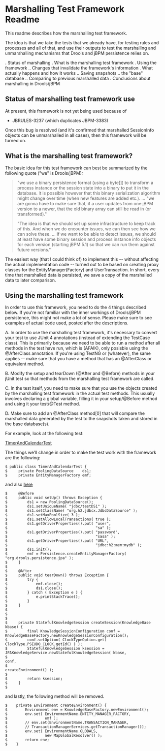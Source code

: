 
Marshalling Test Framework Readme
=================================

This readme describes how the marshalling test framework.

The idea is that we take the tests that we already have, for testing rules and processes and all of that, and use their outputs to test the marshalling and unmarshalling mechanisms that Drools and jBPM persistence relies on.

 .    Status of marshalling
 .    What is the marshalling test framework
 .    Using the framework
 ..    Changes that invalidate the framework's information
 .    What actually happens and how it works
 ..    Saving snapshots
 ..    the "base" database
 ..    Comparing to previous marshalled data
 . Conclusions about marshalling in Drools/jBPM


Status of marshalling test framework use
-------------------------------------------

At present, this framework is not yet being used because of 
- JBRULES-3237 (which duplicates JBPM-3383) 

Once this bug is resolved (and it's confirmed that marshalled SessionInfo objects
can be unmarshalled in all cases), then this framework will be turned on. 

What is the marshalling test framework?
------------------------------------------

The basic idea for this test framework can best be summarized by the following
quote ("we" is Drools/jBPM): 

 > "we use a binary persistence format (using a byte[]) to transform a 
 >  process instance or the session state into a binary to put it in the 
 >  database. It is possible however that this binary serialization 
 >  algorithm might change over time (when new features are added etc.).
 ...
 > "we are gonna have to make sure that, if a user updates from one jBPM 
 >  version to a newer, that the old binary array can still be read in 
 > (or transformed)."
 > 
 > "The idea is that we should set up some infrastructure to keep track 
 >  of this. And when we do encounter issues, we can then see how we can 
 >  solve these. ... if we want to be able to detect issues, we should at 
 >  least have some binary session and process instance info objects for 
 >  each version (starting jBPM 5.1) so that we can run them against 
 >  future versions."

The easiest way (that I could think of) to implement this -- without affecting the actual implementation code -- turned out to be based on creating proxy classes for the EntityManager(Factory) and UserTransaction. In short, every time that marshalled data is persisted, we save a copy of the marshalled data to later comparison. 


Using the marshalling test framework
-----------------------------------------

In order to use this framework, you need to do the 4 things described below. If you're not familiar with the inner workings of Drools/jBPM persistence, this might not make a lot of sense. Please make sure to see examples of actual code used, posted after the descriptions. 

A. In order to use the marshalling test framework, it's necessary to convert your test to use JUnit 4 annotations (instead of extending the TestCase class). This is primarily because we need to be able to run a method after all methods in the test have run, which is (AFAIK), only posisble using the @AfterClass annotation. If you're using TestNG or (whatever), the same applies -- make sure that you have a method that has an @AfterClass or equivalent method. 

B. Modify the setup and tearDown (@After and @Before) methods in your jUnit test so that methods from the marshalling test framework are called. 

C. In the test itself, you need to make sure that you use the objects created by the marshalling test framework in the actual test methods. This usually involves declaring a global variable, filling it in your setup/@Before method and using it your test/@Test method. 

D. Make sure to add an @AfterClass method[0] that will compare the marshalled data 
generated by the test to the snapshots taken and stored in the base database(s). 

For example, look at the following test: 

 [TimerAndCalendarTest](https://github.com/droolsjbpm/drools/blob/b869611e377e9fc5e036c64c296eeaba75a5cd0e/drools-persistence-jpa/src/test/java/org/drools/timer/integrationtests/TimerAndCalendarTest.java)

The things we'll change in order to make the test work with the framework are the following: 

    $ public class TimerAndCalendarTest {
    $     private PoolingDataSource    ds1;
    $     private EntityManagerFactory emf;

and also [here](https://github.com/droolsjbpm/drools/blob/b869611e377e9fc5e036c64c296eeaba75a5cd0e/drools-persistence-jpa/src/test/java/org/drools/timer/integrationtests/TimerAndCalendarTest.java#L245) 

    $     @Before
    $     public void setUp() throws Exception {
    $         ds1 = new PoolingDataSource();
    $         ds1.setUniqueName( "jdbc/testDS1" );
    $         ds1.setClassName( "org.h2.jdbcx.JdbcDataSource" );
    $         ds1.setMaxPoolSize( 3 );
    $         ds1.setAllowLocalTransactions( true );
    $         ds1.getDriverProperties().put( "user",
    $                                        "sa" );
    $         ds1.getDriverProperties().put( "password",
    $                                        "sasa" );
    $         ds1.getDriverProperties().put( "URL",
    $                                        "jdbc:h2:mem:mydb" );
    $         ds1.init();
    $         emf = Persistence.createEntityManagerFactory( "org.drools.persistence.jpa" );
    $     }
    $ 
    $     @After
    $     public void tearDown() throws Exception {
    $         try {
    $             emf.close();
    $             ds1.close();
    $         } catch ( Exception e ) {
    $             e.printStackTrace();
    $         }
    $     }
    $ 
    $ 
    $ 
    $     private StatefulKnowledgeSession createSession(KnowledgeBase kbase) {
    $         final KnowledgeSessionConfiguration conf = KnowledgeBaseFactory.newKnowledgeSessionConfiguration();
    $         conf.setOption( ClockTypeOption.get( ClockType.PSEUDO_CLOCK.getId() ) );
    $         StatefulKnowledgeSession ksession = JPAKnowledgeService.newStatefulKnowledgeSession( kbase,
    $                                                                                              conf,
    $                                                                                              createEnvironment() );
    $
    $         return ksession;
    $     }
    $ 

and lastly, the following method will be removed.

    $    private Environment createEnvironment() {
    $        Environment env = KnowledgeBaseFactory.newEnvironment();
    $        env.set( EnvironmentName.ENTITY_MANAGER_FACTORY,
    $                 emf );
    $        // env.set(EnvironmentName.TRANSACTION_MANAGER,
    $        // TransactionManagerServices.getTransactionManager());
    $        env.set( EnvironmentName.GLOBALS,
    $                 new MapGlobalResolver() );
    $        return env;
    $    }


